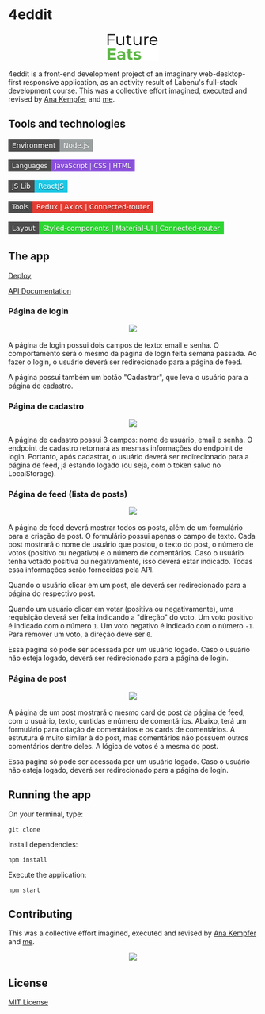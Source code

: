 
# 4eddit
<p align="center">
<img src="https://github.com/Meira-JH/futureEats/blob/master/futureEats/src/imgs/logo-future-eats-invert.png"/>
</p>

4eddit is a front-end development project of an imaginary web-desktop-first responsive application, as an activity result of Labenu's full-stack development course. This was a collective effort imagined, executed and revised by [Ana Kempfer](https://github.com/skempfer) and [me](https://github.com/Meira-JH).


## Tools and technologies

![Node.js environment](https://github.com/Meira-JH/futureEats/blob/master/futureEats/src/imgs/EnvironmentNodejs.png)

![Languages JS CSS HTML](https://github.com/Meira-JH/futureEats/blob/master/futureEats/src/imgs/languages.png)

![React Lib](https://github.com/Meira-JH/futureEats/blob/master/futureEats/src/imgs/JSLibReactJS.png)

![Dev tools](https://github.com/Meira-JH/futureEats/blob/master/futureEats/src/imgs/tools.png) 

![Layout tools](https://github.com/Meira-JH/futureEats/blob/master/futureEats/src/imgs/layout.png)

## The app

[Deploy]()

[API Documentation](https://documenter.getpostman.com/view/674905/SzYXXKEE?version=latest#08adf102-4d87-4f70-9dc3-b3c321b29739)

### Página de login


<p align="center">
<img height="400px" src="https://s3.us-west-2.amazonaws.com/secure.notion-static.com/c10d6996-4e20-45e8-a4aa-c1d7e4710fea/Untitled.png?X-Amz-Algorithm=AWS4-HMAC-SHA256&X-Amz-Credential=AKIAT73L2G45O3KS52Y5%2F20200729%2Fus-west-2%2Fs3%2Faws4_request&X-Amz-Date=20200729T153108Z&X-Amz-Expires=86400&X-Amz-Signature=046745aa808ff18376a8edcde91767f76b9d73dbd2dee61cbcbedd2883e72c05&X-Amz-SignedHeaders=host&response-content-disposition=filename%20%3D%22Untitled.png%22"/>
</p>

A página de login possui dois campos de texto: email e senha. O comportamento será o mesmo da página de login feita semana passada. Ao fazer o login, o usuário deverá ser redirecionado para a página de feed.

A página possui também um botão "Cadastrar", que leva o usuário para a página de cadastro.

### Página de cadastro

<p align="center">
<img height="400px" src="https://s3.us-west-2.amazonaws.com/secure.notion-static.com/74892eaa-2276-42fc-8a0d-7ad3295f413c/Untitled.png?X-Amz-Algorithm=AWS4-HMAC-SHA256&X-Amz-Credential=AKIAT73L2G45O3KS52Y5%2F20200729%2Fus-west-2%2Fs3%2Faws4_request&X-Amz-Date=20200729T153044Z&X-Amz-Expires=86400&X-Amz-Signature=44350818f780c9e9cbd3d79e1d7d092fe79f14810316a387b30c2be31750d7f4&X-Amz-SignedHeaders=host&response-content-disposition=filename%20%3D%22Untitled.png%22"/>
</p>

A página de cadastro possui 3 campos: nome de usuário, email e senha. O endpoint de cadastro retornará as mesmas informações do endpoint de login. Portanto, após cadastrar, o usuário deverá ser redirecionado para a página de feed, já estando logado (ou seja, com o token salvo no LocalStorage).

### Página de feed (lista de posts)

<p align="center">
<img height="400px" src="https://s3.us-west-2.amazonaws.com/secure.notion-static.com/38b78c1b-6bb4-4fb7-844b-991ed9f199da/Untitled.png?X-Amz-Algorithm=AWS4-HMAC-SHA256&X-Amz-Credential=AKIAT73L2G45O3KS52Y5%2F20200729%2Fus-west-2%2Fs3%2Faws4_request&X-Amz-Date=20200729T152910Z&X-Amz-Expires=86400&X-Amz-Signature=3d896d6c137b0d6440e31200748053ea04382faa36142d130d7b66905f2e23cf&X-Amz-SignedHeaders=host&response-content-disposition=filename%20%3D%22Untitled.png%22"/>
</p>

A página de feed deverá mostrar todos os posts, além de um formulário para a criação de post. O formulário possui apenas o campo de texto. Cada post mostrará o nome de usuário que postou, o texto do post, o número de votos (positivo ou negativo) e o número de comentários. Caso o usuário tenha votado positiva ou negativamente, isso deverá estar indicado. Todas essa informações serão fornecidas pela API.

Quando o usuário clicar em um post, ele deverá ser redirecionado para a página do respectivo post. 

Quando um usuário clicar em votar (positiva ou negativamente), uma requisição deverá ser feita indicando a "direção" do voto. Um voto positivo é indicado com o número `1`. Um voto negativo é indicado com o número `-1`. Para remover um voto, a direção deve ser `0`.

Essa página só pode ser acessada por um usuário logado. Caso o usuário não esteja logado, deverá ser redirecionado para a página de login.

### Página de post

<p align="center">
<img height="400px" src="https://s3.us-west-2.amazonaws.com/secure.notion-static.com/38b78c1b-6bb4-4fb7-844b-991ed9f199da/Untitled.png?X-Amz-Algorithm=AWS4-HMAC-SHA256&X-Amz-Credential=AKIAT73L2G45O3KS52Y5%2F20200729%2Fus-west-2%2Fs3%2Faws4_request&X-Amz-Date=20200729T152910Z&X-Amz-Expires=86400&X-Amz-Signature=3d896d6c137b0d6440e31200748053ea04382faa36142d130d7b66905f2e23cf&X-Amz-SignedHeaders=host&response-content-disposition=filename%20%3D%22Untitled.png%22"/>
</p>

A página de um post mostrará o mesmo card de post da página de feed, com o usuário, texto, curtidas e número de comentários. Abaixo, terá um formulário para criação de comentários e os cards de comentários. A estrutura é muito similar à do post, mas comentários não possuem outros comentários dentro deles. A lógica de votos é a mesma do post.

Essa página só pode ser acessada por um usuário logado. Caso o usuário não esteja logado, deverá ser redirecionado para a página de login.


## Running the app

On your terminal, type:

```
git clone 
```

Install dependencies:
```
npm install
```

Execute the application:
```
npm start 
```

## Contributing
This was a collective effort imagined, executed and revised by [Ana Kempfer](https://github.com/skempfer) and [me](https://github.com/Meira-JH).

<p align="center">
<img src="https://uploads-ssl.webflow.com/5e790d30d198385b09366d8f/5eb17dfd4a07be86d2b8951e_Labenu_principal_slogan.png"/>
</p>

## License
[MIT License](https://choosealicense.com/licenses/mit/)
